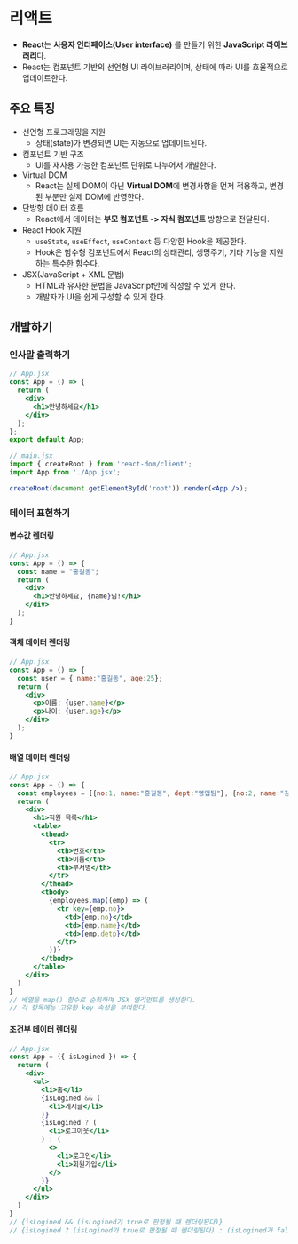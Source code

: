 # 리액트
- **React**는 **사용자 인터페이스(User interface)** 를 만들기 위한 **JavaScript 라이브러리**다.
- React는 컴포넌트 기반의 선언형 UI 라이브러리이며, 상태에 따라 UI를 효율적으로 업데이트한다.

## 주요 특징
- 선언형 프로그래밍을 지원
  - 상태(state)가 변경되면 UI는 자동으로 업데이트된다.
- 컴포넌트 기반 구조
  - UI를 재사용 가능한 컴포넌트 단위로 나누어서 개발한다.
- Virtual DOM
  - React는 실제 DOM이 아닌 **Virtual DOM**에 변경사항을 먼저 적용하고, 변경된 부분만 실제 DOM에 반영한다.
- 단방향 데이터 흐름
  - React에서 데이터는 **부모 컴포넌트 -> 자식 컴포넌트** 방향으로 전달된다.
- React Hook 지원
  - `useState`, `useEffect`, `useContext` 등 다양한 Hook을 제공한다.
  - Hook은 함수형 컴포넌트에서 React의 상태관리, 생명주기, 기타 기능을 지원하는 특수한 함수다.
- JSX(JavaScript + XML 문법)
  - HTML과 유사한 문법을 JavaScript안에 작성할 수 있게 한다.
  - 개발자가 UI을 쉽게 구성할 수 있게 한다.

## 개발하기
### 인사말 출력하기
```jsx
// App.jsx 
const App = () => {
  return (
    <div>
      <h1>안녕하세요</h1>
    </div>
  );
};
export default App;
```

```jsx
// main.jsx
import { createRoot } from 'react-dom/client';
import App from './App.jsx';

createRoot(document.getElementById('root')).render(<App />);
```

### 데이터 표현하기
#### 변수값 렌더링
```jsx
// App.jsx
const App = () => {
  const name = "홍길동";
  return (
    <div>
      <h1>안녕하세요, {name}님!</h1>
    </div>
  );
}
```

#### 객체 데이터 렌더링
```jsx
// App.jsx
const App = () => {
  const user = { name:"홍길동", age:25};
  return (
    <div>
      <p>이름: {user.name}</p>
      <p>나이: {user.age}</p>
    </div>
  );
}
```

#### 배열 데이터 렌더링
```jsx
// App.jsx
const App = () => {
  const employees = [{no:1, name:"홍길동", dept:"영업팀"}, {no:2, name:"김유신", dept:"경리부"}];
  return (
    <div>
      <h1>직원 목록</h1>
      <table>
        <thead>
          <tr>
            <th>번호</th>
            <th>이름</th>
            <th>부서명</th>
          </tr>
        </thead>
        <tbody>
          {employees.map((emp) => (
            <tr key={emp.no}>
              <td>{emp.no}</td>
              <td>{emp.name}</td>
              <td>{emp.detp}</td>
            </tr>
          ))}
        </tbody>
      </table>
    </div>
  )
}
// 배열을 map() 함수로 순회하며 JSX 엘리먼트를 생성한다.
// 각 항목에는 고유한 key 속성을 부여한다.
```

#### 조건부 데이터 렌더링
```jsx
// App.jsx
const App = ({ isLogined }) => {
  return (
    <div>
      <ul>
        <li>홈</li>
        {isLogined && (
          <li>게시글</li>
        )}
        {isLogined ? (
          <li>로그아웃</li>
        ) : (
          <>
            <li>로그인</li>
            <li>회원가입</li>
          </>
        )}
      </ul>
    </div>
  )
}
// {isLogined && (isLogined가 true로 판정될 때 렌더링된다)}
// {isLogined ? (isLogined가 true로 판정될 때 렌더링된다) : (isLogined가 false로 판정될 때 렌더링된다)}
```
